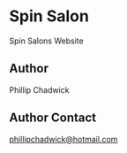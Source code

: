 # Spin Salon

Spin Salons Website

## Author
Phillip Chadwick

## Author Contact
phillipchadwick@hotmail.com
